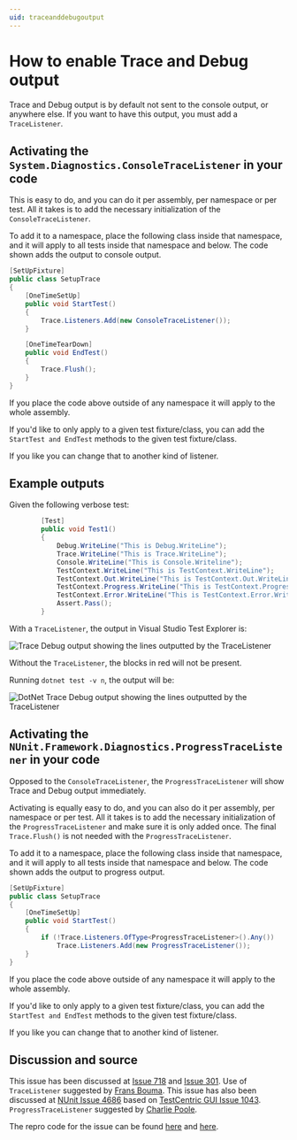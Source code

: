 ```yaml
---
uid: traceanddebugoutput
---
```


# How to enable Trace and Debug output

Trace and Debug output is by default not sent to the console output, or anywhere else.  If you want to have this output,
you must add a `TraceListener`.

## Activating the `System.Diagnostics.ConsoleTraceListener` in your code

This is easy to do, and you can do it per assembly, per namespace or per test.  All it takes is to add the necessary
initialization of the `ConsoleTraceListener`.

To add it to a namespace, place the following class inside that namespace, and it will apply to all tests inside that
namespace and below.  The code shown adds the output to console output.

```csharp
[SetUpFixture]
public class SetupTrace
{
    [OneTimeSetUp]
    public void StartTest()
    {
        Trace.Listeners.Add(new ConsoleTraceListener());
    }

    [OneTimeTearDown]
    public void EndTest()
    {
        Trace.Flush();
    }
}
```

If you place the code above outside of any namespace it will apply to the whole assembly.

If you'd like to only apply to a given test fixture/class, you can add the `StartTest and EndTest` methods to the given
test fixture/class.

If you like you can change that to another kind of listener.

## Example outputs

Given the following verbose test:

```csharp
        [Test]
        public void Test1()
        {
            Debug.WriteLine("This is Debug.WriteLine");
            Trace.WriteLine("This is Trace.WriteLine");
            Console.WriteLine("This is Console.Writeline");
            TestContext.WriteLine("This is TestContext.WriteLine");
            TestContext.Out.WriteLine("This is TestContext.Out.WriteLine");
            TestContext.Progress.WriteLine("This is TestContext.Progress.WriteLine");
            TestContext.Error.WriteLine("This is TestContext.Error.WriteLine");
            Assert.Pass();
        }
```

With a `TraceListener`, the output in Visual Studio Test Explorer is:

![Trace Debug output showing the lines outputted by the TraceListener](../../images/TraceDebug1.png)

Without the `TraceListener`, the blocks in red will not be present.

Running `dotnet test -v n`, the output will be:

![DotNet Trace Debug output showing the lines outputted by the TraceListener](../../images/TraceDebug2.png)

## Activating the `NUnit.Framework.Diagnostics.ProgressTraceListener` in your code

Opposed to the `ConsoleTraceListener`, the `ProgressTraceListener` will show Trace and Debug output immediately.

Activating is equally easy to do, and you can also do it per assembly, per namespace or per test.  All it takes is to
add the necessary initialization of the `ProgressTraceListener` and make sure it is only added once.  The final
`Trace.Flush()` is not needed with the `ProgressTraceListener`.

To add it to a namespace, place the following class inside that namespace, and it will apply to all tests inside that
namespace and below.  The code shown adds the output to progress output.

```csharp
[SetUpFixture]
public class SetupTrace
{
    [OneTimeSetUp]
    public void StartTest()
    {
        if (!Trace.Listeners.OfType<ProgressTraceListener>().Any())
            Trace.Listeners.Add(new ProgressTraceListener());
    }
}
```

If you place the code above outside of any namespace it will apply to the whole assembly.

If you'd like to only apply to a given test fixture/class, you can add the `StartTest and EndTest` methods to the given
test fixture/class.

If you like you can change that to another kind of listener.

## Discussion and source

This issue has been discussed at [Issue 718](https://github.com/nunit/nunit3-vs-adapter/issues/718) and
[Issue 301](https://github.com/nunit/nunit3-vs-adapter/issues/301).  Use of `TraceListener` suggested by
[Frans Bouma](https://github.com/FransBouma).  This issue has also been discussed at
[NUnit Issue 4686](https://github.com/nunit/nunit/issues/4686) based on
[TestCentric GUI Issue 1043](https://github.com/TestCentric/testcentric-gui/issues/1043).  `ProgressTraceListener`
suggested by [Charlie Poole](https://github.com/CharliePoole).

The repro code for the issue can be found
[here](https://github.com/nunit/nunit3-vs-adapter.issues/tree/master/Issue718) and
[here](https://github.com/TestCentric/testcentric-gui/issues/1043).
